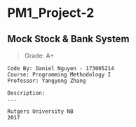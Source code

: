 # **PM1_Project-2**

## Mock Stock & Bank System

> Grade: A+

```
Code By: Daniel Nguyen - 173005214
Course: Programming Methodology I
Professor: Yangyong Zhang

Description:
...

Rutgers University NB
2017
```
